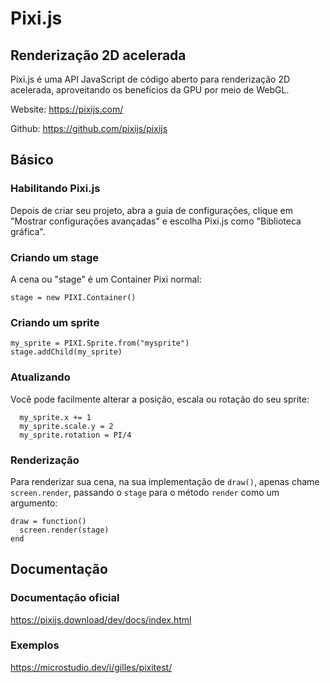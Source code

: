 # Pixi.js
## Renderização 2D acelerada

Pixi.js é uma API JavaScript de código aberto para renderização 2D acelerada, aproveitando os benefícios da GPU por meio de WebGL.

Website: https://pixijs.com/

Github: https://github.com/pixijs/pixijs

## Básico

### Habilitando Pixi.js

Depois de criar seu projeto, abra a guia de configurações, clique em "Mostrar configurações avançadas" e escolha Pixi.js como "Biblioteca gráfica".

### Criando um stage

A cena ou "stage" é um Container Pixi normal:

```
stage = new PIXI.Container()
```

### Criando um sprite

```
my_sprite = PIXI.Sprite.from("mysprite")
stage.addChild(my_sprite)
```

### Atualizando

Você pode facilmente alterar a posição, escala ou rotação do seu sprite:

```
  my_sprite.x += 1
  my_sprite.scale.y = 2
  my_sprite.rotation = PI/4
```

### Renderização

Para renderizar sua cena, na sua implementação de `draw()`, apenas chame `screen.render`, passando o `stage` para o método `render` como um argumento:

```
draw = function()
  screen.render(stage)
end
```

## Documentação

### Documentação oficial

https://pixijs.download/dev/docs/index.html

### Exemplos

https://microstudio.dev/i/gilles/pixitest/
